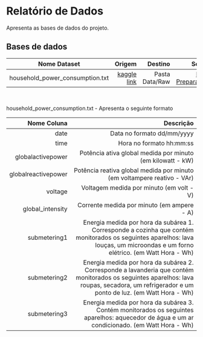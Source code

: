 
# Relatório de Dados

Apresenta as bases de dados do projeto. 

## Bases de dados

|Nome Dataset|Origem|Destino|Script|
| :---:| ---: | ---: | ---: |
household_power_consumption.txt|[kaggle link](https://www.kaggle.com/uciml/electric-power-consumption-data-set)|Pasta Data/Raw|[Data Preparation](../../Code/DataPrep/Data%20Preparation%20-%20Household%20comsumption.ipynb)|

</br>

household_power_consumption.txt - Apresenta o seguinte formato

| Nome Coluna | Descrição |
| ---:| ---: |
date| Data no formato dd/mm/yyyy
time| Hora no formato hh:mm:ss
globalactivepower| Potência ativa global medida por minuto (em kilowatt - kW)
globalreactivepower| Potência reativa global medida por minuto (em voltampere reativo - VAr)
voltage| Voltagem medida por minuto (em volt - V)
global_intensity| Corrente medida por minuto (em ampere - A)
submetering1| Energia medida por hora da subárea 1. Corresponde a cozinha que contém monitorados os seguintes aparelhos: lava louças, um microondas e um forno elétrico. (em Watt Hora - Wh)
submetering2| Energia medida por hora da subárea 2. Corresponde a lavanderia que contém monitorados os seguintes aparelhos: lava roupas, secadora, um refrigerador e um ponto de luz. (em Watt Hora - Wh)
submetering3| Energia medida por hora da subárea 3. Contém monitorados os seguintes aparelhos: aquecedor de água e um ar condicionado. (em Watt Hora - Wh)